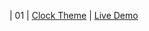 | 01  | [Clock Theme](https://github.com/Rajat0063/JavaScript-Projects/tree/main/Clock%20Theme)                             | [Live Demo](https://clock-theme-yr.netlify.app/)